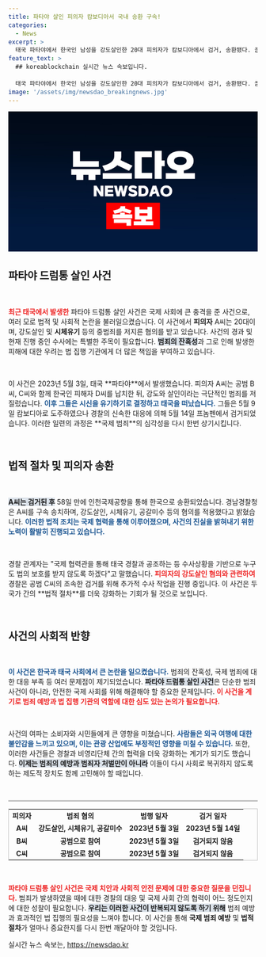 ```yaml
---
title: 파타야 살인 피의자 캄보디아서 국내 송환 구속!
categories:
  - News
excerpt: >
  태국 파타야에서 한국인 남성을 강도살인한 20대 피의자가 캄보디아에서 검거, 송환됐다. 끔찍한 범죄의 전말과 경찰의 국제 공조가 어떻게 진행되고 있는지 알아보자!
feature_text: >
  ## koreablockchain 실시간 뉴스 속보입니다.

  태국 파타야에서 한국인 남성을 강도살인한 20대 피의자가 캄보디아에서 검거, 송환됐다. 끔찍한 범죄의 전말과 경찰의 국제 공조가 어떻게 진행되고 있는지 알아보자!
image: '/assets/img/newsdao_breakingnews.jpg'
---
```


<p><img src="/assets/img/newsdao_breakingnews.jpg" alt="koreablockchain 속보" /></p>

<h2 data-ke-size="size26">파타야 드럼통 살인 사건</h2>

<p data-ke-size="size16">&nbsp;</p>

<p><b><span style="color: #ee2323;">최근 태국에서 발생한</span></b> 파타야 드럼통 살인 사건은 국제 사회에 큰 충격을 준 사건으로, 여러 모로 법적 및 사회적 논란을 불러일으켰습니다. 이 사건에서 <strong>피의자</strong> A씨는 20대이며, 강도살인 및 <strong>시체유기</strong> 등의 중범죄를 저지른 혐의를 받고 있습니다. 사건의 경과 및 현재 진행 중인 수사에는 특별한 주목이 필요합니다. <b><span style="background-color: #21538527;">범죄의 잔혹성</span></b>과 그로 인해 발생한 피해에 대한 우려는 법 집행 기관에게 더 많은 책임을 부여하고 있습니다.</p>

<p data-ke-size="size16">&nbsp;</p>

<p data-ke-size="size16">이 사건은 2023년 5월 3일, 태국 **파타야**에서 발생했습니다. 피의자 A씨는 공범 B씨, C씨와 함께 한국인 피해자 D씨를 납치한 뒤, 강도와 살인이라는 극단적인 범죄를 저질렀습니다. <b><span style="color: #1a5490;">이후 그들은 시신을 유기하기로 결정하고 태국을 떠났습니다.</span></b> 그들은 5월 9일 캄보디아로 도주하였으나 경찰의 신속한 대응에 의해 5월 14일 프놈펜에서 검거되었습니다. 이러한 일련의 과정은 **국제 범죄**의 심각성을 다시 한번 상기시킵니다.</p>

<p data-ke-size="size16">&nbsp;</p>

<h2 data-ke-size="size26">법적 절차 및 피의자 송환</h2>

<p data-ke-size="size16">&nbsp;</p>

<p><b><span style="background-color: #21538527;">A씨는 검거된 후</span></b> 58일 만에 인천국제공항을 통해 한국으로 송환되었습니다. 경남경찰청은 A씨를 구속 송치하며, 강도살인, 시체유기, 공갈미수 등의 혐의를 적용했다고 밝혔습니다. <b><span style="color: #1a5490;">이러한 법적 조치는 국제 협력을 통해 이루어졌으며, 사건의 진실을 밝혀내기 위한 노력이 활발히 진행되고 있습니다.</span></b></p>

<p data-ke-size="size16">&nbsp;</p>

<p data-ke-size="size16">경찰 관계자는 "국제 협력관을 통해 태국 경찰과 공조하는 등 수사상황을 기반으로 누구도 법의 보호를 받지 않도록 하겠다"고 말했습니다. <b><span style="color: #ee2323;">피의자의 강도살인 혐의와 관련하여</span></b> 경찰은 공범 C씨의 조속한 검거를 위해 추가적 수사 작업을 진행 중입니다. 이 사건은 두 국가 간의 **법적 절차**를 더욱 강화하는 기회가 될 것으로 보입니다.</p>

<p data-ke-size="size16">&nbsp;</p>

<h2 data-ke-size="size26">사건의 사회적 반향</h2>

<p data-ke-size="size16">&nbsp;</p>

<p><b><span style="color: #1a5490;">이 사건은 한국과 태국 사회에서 큰 논란을 일으켰습니다.</span></b> 범죄의 잔혹성, 국제 범죄에 대한 대응 부족 등 여러 문제점이 제기되었습니다. <b><span style="background-color: #21538527;">파타야 드럼통 살인 사건</span></b>은 단순한 범죄 사건이 아니라, 안전한 국제 사회를 위해 해결해야 할 중요한 문제입니다. <b><span style="color: #ee2323;">이 사건을 계기로 범죄 예방과 법 집행 기관의 역할에 대한 심도 있는 논의가 필요합니다.</span></b></p>

<p data-ke-size="size16">&nbsp;</p>

<p data-ke-size="size16">사건의 여파는 소비자와 시민들에게 큰 영향을 미쳤습니다. <b><span style="color: #1a5490;">사람들은 외국 여행에 대한 불안감을 느끼고 있으며, 이는 관광 산업에도 부정적인 영향을 미칠 수 있습니다.</span></b> 또한, 이러한 사건들은 경찰과 비영리단체 간의 협력을 더욱 강화하는 계기가 되기도 했습니다. <b><span style="background-color: #21538527;">이제는 범죄의 예방과 범죄자 처벌만이 아니라</span></b> 이들이 다시 사회로 복귀하지 않도록 하는 제도적 장치도 함께 고민해야 할 때입니다.</p>

<p data-ke-size="size16">&nbsp;</p>

<hr style="height: 3px; border: none; color: #c1c1c1; background-color: #c1c1c1;">

<table style="width: 100%; border: 1px solid #c1c1c1;">
<tr>
<td style="text-align: center; height: 17px;"><b>피의자</b></td>
<td style="text-align: center; height: 17px;"><b>범죄 혐의</b></td>
<td style="text-align: center; height: 17px;"><b>범행 일자</b></td>
<td style="text-align: center; height: 17px;"><b>검거 일자</b></td>
</tr>
<tr>
<td style="text-align: center; height: 17px;"><b>A씨</b></td>
<td style="text-align: center; height: 17px;"><b>강도살인, 시체유기, 공갈미수</b></td>
<td style="text-align: center; height: 17px;"><b>2023년 5월 3일</b></td>
<td style="text-align: center; height: 17px;"><b>2023년 5월 14일</b></td>
</tr>
<tr>
<td style="text-align: center; height: 17px;"><b>B씨</b></td>
<td style="text-align: center; height: 17px;"><b>공범으로 참여</b></td>
<td style="text-align: center; height: 17px;"><b>2023년 5월 3일</b></td>
<td style="text-align: center; height: 17px;"><b>검거되지 않음</b></td>
</tr>
<tr>
<td style="text-align: center; height: 17px;"><b>C씨</b></td>
<td style="text-align: center; height: 17px;"><b>공범으로 참여</b></td>
<td style="text-align: center; height: 17px;"><b>2023년 5월 3일</b></td>
<td style="text-align: center; height: 17px;"><b>검거되지 않음</b></td>
</tr>
</table>

<p data-ke-size="size16">&nbsp;</p>

<p><b><span style="color: #ee2323;">파타야 드럼통 살인 사건은 국제 치안과 사회적 안전 문제에 대한 중요한 질문을 던집니다.</span></b> 범죄가 발생하였을 때에 대한 경찰의 대응 및 국제 사회 간의 협력이 어느 정도인지에 대한 성찰이 필요합니다. <b><span style="background-color: #21538527;">우리는 이러한 사건이 반복되지 않도록 하기 위해</span></b> 범죄 예방과 효과적인 법 집행의 필요성을 느껴야 합니다. 이 사건을 통해 <strong>국제 범죄 예방</strong> 및 <strong>법적 절차</strong>가 얼마나 중요한지를 다시 한번 깨달아야 할 것입니다.</p>
실시간 뉴스 속보는, <a href="https://newsdao.kr" rel="dofollow">https://newsdao.kr</a>


